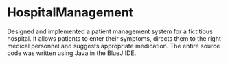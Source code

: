 # HospitalManagement
Designed and implemented a patient management system for a fictitious hospital. It allows patients to enter their symptoms, directs them to the right medical personnel and suggests appropriate medication. The entire source code was written using Java in the BlueJ IDE.

